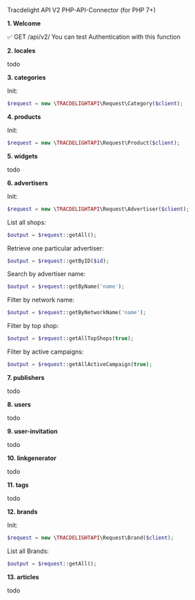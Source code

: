 Tracdelight API V2 PHP-API-Connector (for PHP 7+)



**1. Welcome**

✅ GET /api/v2/ You can test Authentication with this function

**2. locales**

todo

**3. categories**

Init:
```php
$request = new \TRACDELIGHTAPI\Request\Category($client);
```

**4. products**

Init:
```php
$request = new \TRACDELIGHTAPI\Request\Product($client);
```

**5. widgets**

todo

**6. advertisers**


Init:
```php
$request = new \TRACDELIGHTAPI\Request\Advertiser($client);
```

List all shops:

```php
$output = $request::getAll();
```

Retrieve one particular advertiser:

```php
$output = $request::getByID($id);
```

Search by advertiser name:

```php
$output = $request::getByName('name');
```

Filter by network name:

```php
$output = $request::getByNetworkName('name');
```

Filter by top shop:

```php
$output = $request::getAllTopShops(true);
```

Filter by active campaigns:

```php
$output = $request::getAllActiveCampaign(true);
```

**7. publishers**

todo

**8. users**

todo

**9. user-invitation**

todo

**10. linkgenerator**

todo

**11. tags**

todo

**12. brands**


Init:
```php
$request = new \TRACDELIGHTAPI\Request\Brand($client);
```

List all Brands:

```php
$output = $request::getAll();
```

**13. articles**

todo